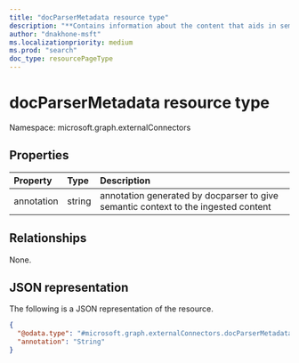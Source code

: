 ```yaml
---
title: "docParserMetadata resource type"
description: "**Contains information about the content that aids in semantic search, as generated by Docparser**"
author: "dnakhone-msft"
ms.localizationpriority: medium
ms.prod: "search"
doc_type: resourcePageType
---
```


# docParserMetadata resource type

Namespace: microsoft.graph.externalConnectors

## Properties
|Property|Type|Description|
|:---|:---|:---|
|annotation|string|annotation generated by docparser to give semantic context to the ingested content|

## Relationships
None.

## JSON representation
The following is a JSON representation of the resource.
<!-- {
  "blockType": "resource",
  "@odata.type": "microsoft.graph.externalConnectors.docParserMetadata"
}
-->
``` json
{
  "@odata.type": "#microsoft.graph.externalConnectors.docParserMetadata",
  "annotation": "String"
}
```